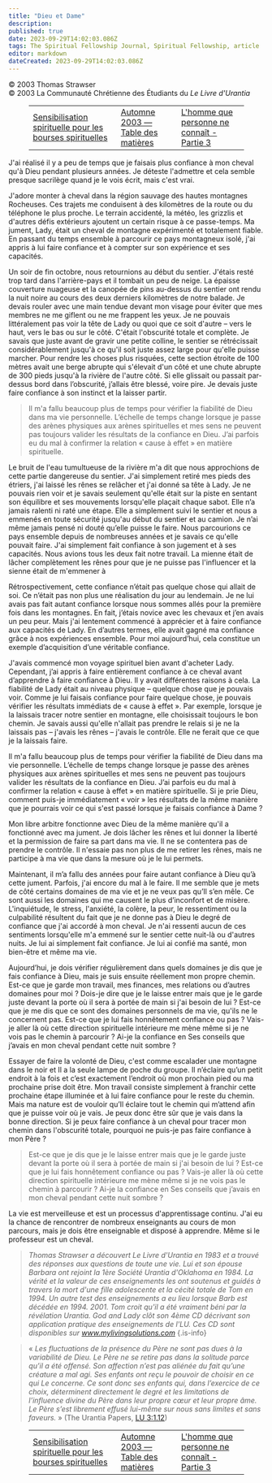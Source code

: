 ```yaml
---
title: "Dieu et Dame"
description: 
published: true
date: 2023-09-29T14:02:03.086Z
tags: The Spiritual Fellowship Journal, Spiritual Fellowship, article
editor: markdown
dateCreated: 2023-09-29T14:02:03.086Z
---
```


<p class="v-card v-sheet theme--light grey lighten-3 px-2">© 2003 Thomas Strawser<br>© 2003 La Communauté Chrétienne des Étudiants du <i>Le Livre d'Urantia</i></p>
<figure class="table chapter-navigator">
  <table>
    <tbody>
      <tr>
        <td>
        <a href="/fr/article/Nancy_Long/Spiritual_Outreach_for_Spiritual_Fellowships">
          <span class="mdi mdi-arrow-left-drop-circle"></span><span class="pl-2">Sensibilisation spirituelle pour les bourses spirituelles</span>
        </a>
        </td>
        <td>
        <a href="/fr/index/articles_spiritual_fellowship_journal#automne-2003">
          <span class="mdi mdi-book-open-variant"></span><span class="pl-2">Automne 2003 — Table des matières</span>
        </a>
        </td>
        <td>
        <a href="/fr/article/Bruce_Barton/The_Man_Nobody_Knows_Part_III">
          <span class="pr-2">L'homme que personne ne connaît - Partie 3</span><span class="mdi mdi-arrow-right-drop-circle"></span>
        </a>
        </td>
      </tr>
    </tbody>
  </table>
</figure>



J'ai réalisé il y a peu de temps que je faisais plus confiance à mon cheval qu'à Dieu pendant plusieurs années. Je déteste l'admettre et cela semble presque sacrilège quand je le vois écrit, mais c'est vrai.

J'adore monter à cheval dans la région sauvage des hautes montagnes Rocheuses. Ces trajets me conduisent à des kilomètres de la route ou du téléphone le plus proche. Le terrain accidenté, la météo, les grizzlis et d'autres défis extérieurs ajoutent un certain risque à ce passe-temps. Ma jument, Lady, était un cheval de montagne expérimenté et totalement fiable. En passant du temps ensemble à parcourir ce pays montagneux isolé, j'ai appris à lui faire confiance et à compter sur son expérience et ses capacités.

Un soir de fin octobre, nous retournions au début du sentier. J'étais resté trop tard dans l'arrière-pays et il tombait un peu de neige. La épaisse couverture nuageuse et la canopée de pins au-dessus du sentier ont rendu la nuit noire au cours des deux derniers kilomètres de notre balade. Je devais rouler avec une main tendue devant mon visage pour éviter que mes membres ne me giflent ou ne me frappent les yeux. Je ne pouvais littéralement pas voir la tête de Lady ou quoi que ce soit d'autre – vers le haut, vers le bas ou sur le côté. C'était l'obscurité totale et complète. Je savais que juste avant de gravir une petite colline, le sentier se rétrécissait considérablement jusqu'à ce qu'il soit juste assez large pour qu'elle puisse marcher. Pour rendre les choses plus risquées, cette section étroite de 100 mètres avait une berge abrupte qui s'élevait d'un côté et une chute abrupte de 300 pieds jusqu'à la rivière de l'autre côté. Si elle glissait ou passait par-dessus bord dans l’obscurité, j’allais être blessé, voire pire. Je devais juste faire confiance à son instinct et la laisser partir.

> Il m'a fallu beaucoup plus de temps pour vérifier la fiabilité de Dieu dans ma vie personnelle. L’échelle de temps change lorsque je passe des arènes physiques aux arènes spirituelles et mes sens ne peuvent pas toujours valider les résultats de la confiance en Dieu. J’ai parfois eu du mal à confirmer la relation « cause à effet » en matière spirituelle.

Le bruit de l'eau tumultueuse de la rivière m'a dit que nous approchions de cette partie dangereuse du sentier. J'ai simplement retiré mes pieds des étriers, j'ai laissé les rênes se relâcher et j'ai donné sa tête à Lady. Je ne pouvais rien voir et je savais seulement qu'elle était sur la piste en sentant son équilibre et ses mouvements lorsqu'elle plaçait chaque sabot. Elle n’a jamais ralenti ni raté une étape. Elle a simplement suivi le sentier et nous a emmenés en toute sécurité jusqu'au début du sentier et au camion. Je n’ai même jamais pensé ni douté qu’elle puisse le faire. Nous parcourions ce pays ensemble depuis de nombreuses années et je savais ce qu'elle pouvait faire. J'ai simplement fait confiance à son jugement et à ses capacités. Nous avions tous les deux fait notre travail. La mienne était de lâcher complètement les rênes pour que je ne puisse pas l'influencer et la sienne était de m'emmener à

Rétrospectivement, cette confiance n’était pas quelque chose qui allait de soi. Ce n’était pas non plus une réalisation du jour au lendemain. Je ne lui avais pas fait autant confiance lorsque nous sommes allés pour la première fois dans les montagnes. En fait, j’étais novice avec les chevaux et j’en avais un peu peur. Mais j'ai lentement commencé à apprécier et à faire confiance aux capacités de Lady. En d’autres termes, elle avait gagné ma confiance grâce à nos expériences ensemble. Pour moi aujourd’hui, cela constitue un exemple d’acquisition d’une véritable confiance.

J'avais commencé mon voyage spirituel bien avant d'acheter Lady. Cependant, j’ai appris à faire entièrement confiance à ce cheval avant d’apprendre à faire confiance à Dieu. Il y avait différentes raisons à cela. La fiabilité de Lady était au niveau physique – quelque chose que je pouvais voir. Comme je lui faisais confiance pour faire quelque chose, je pouvais vérifier les résultats immédiats de « cause à effet ». Par exemple, lorsque je la laissais tracer notre sentier en montagne, elle choisissait toujours le bon chemin. Je savais aussi qu'elle n'allait pas prendre le relais si je ne la laissais pas – j'avais les rênes – j'avais le contrôle. Elle ne ferait que ce que je la laissais faire.

Il m'a fallu beaucoup plus de temps pour vérifier la fiabilité de Dieu dans ma vie personnelle. L’échelle de temps change lorsque je passe des arènes physiques aux arènes spirituelles et mes sens ne peuvent pas toujours valider les résultats de la confiance en Dieu. J’ai parfois eu du mal à confirmer la relation « cause à effet » en matière spirituelle. Si je prie Dieu, comment puis-je immédiatement « voir » les résultats de la même manière que je pourrais voir ce qui s'est passé lorsque je faisais confiance à Dame ?

Mon libre arbitre fonctionne avec Dieu de la même manière qu'il a fonctionné avec ma jument. Je dois lâcher les rênes et lui donner la liberté et la permission de faire sa part dans ma vie. Il ne se contentera pas de prendre le contrôle. Il n'essaie pas non plus de me retirer les rênes, mais ne participe à ma vie que dans la mesure où je le lui permets.

Maintenant, il m’a fallu des années pour faire autant confiance à Dieu qu’à cette jument. Parfois, j'ai encore du mal à le faire. Il me semble que je mets de côté certains domaines de ma vie et je ne veux pas qu’Il s’en mêle. Ce sont aussi les domaines qui me causent le plus d’inconfort et de misère. L'inquiétude, le stress, l'anxiété, la colère, la peur, le ressentiment ou la culpabilité résultent du fait que je ne donne pas à Dieu le degré de confiance que j'ai accordé à mon cheval. Je n'ai ressenti aucun de ces sentiments lorsqu'elle m'a emmené sur le sentier cette nuit-là ou d'autres nuits. Je lui ai simplement fait confiance. Je lui ai confié ma santé, mon bien-être et même ma vie.

Aujourd’hui, je dois vérifier régulièrement dans quels domaines je dis que je fais confiance à Dieu, mais je suis ensuite réellement mon propre chemin. Est-ce que je garde mon travail, mes finances, mes relations ou d’autres domaines pour moi ? Dois-je dire que je le laisse entrer mais que je le garde juste devant la porte où il sera à portée de main si j'ai besoin de lui ? Est-ce que je me dis que ce sont des domaines personnels de ma vie, qu'ils ne le concernent pas. Est-ce que je lui fais honnêtement confiance ou pas ? Vais-je aller là où cette direction spirituelle intérieure me mène même si je ne vois pas le chemin à parcourir ? Ai-je la confiance en Ses conseils que j’avais en mon cheval pendant cette nuit sombre ?

Essayer de faire la volonté de Dieu, c'est comme escalader une montagne dans le noir et Il a la seule lampe de poche du groupe. Il n’éclaire qu’un petit endroit à la fois et c’est exactement l’endroit où mon prochain pied ou ma prochaine prise doit être. Mon travail consiste simplement à franchir cette prochaine étape illuminée et à lui faire confiance pour le reste du chemin. Mais ma nature est de vouloir qu’Il éclaire tout le chemin qui m’attend afin que je puisse voir où je vais. Je peux donc être sûr que je vais dans la bonne direction. Si je peux faire confiance à un cheval pour tracer mon chemin dans l'obscurité totale, pourquoi ne puis-je pas faire confiance à mon Père ?

> Est-ce que je dis que je le laisse entrer mais que je le garde juste devant la porte où il sera à portée de main si j'ai besoin de lui ? Est-ce que je lui fais honnêtement confiance ou pas ? Vais-je aller là où cette direction spirituelle intérieure me mène même si je ne vois pas le chemin à parcourir ? Ai-je la confiance en Ses conseils que j’avais en mon cheval pendant cette nuit sombre ?

La vie est merveilleuse et est un processus d'apprentissage continu. J'ai eu la chance de rencontrer de nombreux enseignants au cours de mon parcours, mais je dois être enseignable et disposé à apprendre. Même si le professeur est un cheval.

> _Thomas Strawser a découvert _Le Livre d'Urantia_ en 1983 et a trouvé des réponses aux questions de toute une vie. Lui et son épouse Barbara ont rejoint la 1ère Société Urantia d'Oklahoma en 1984. La vérité et la valeur de ces enseignements les ont soutenus et guidés à travers la mort d'une fille adolescente et la cécité totale de Tom en 1994. Un autre test des enseignements a eu lieu lorsque Barb est décédée en 1994. 2001. Tom croit qu'il a été vraiment béni par la révélation Urantia. God and Lady clôt son 4ème CD décrivant son application pratique des enseignements de l'LU. Ces CD sont disponibles sur www.mylivingsolutions.com_
{.is-info}

> « _Les fluctuations de la présence du Père ne sont pas dues à la variabilité de Dieu. Le Père ne se retire pas dans la solitude parce qu’il a été offensé. Son affection n’est pas aliénée du fait qu’une créature a mal agi. Ses enfants ont reçu le pouvoir de choisir en ce qui Le concerne. Ce sont donc ses enfants qui, dans l’exercice de ce choix, déterminent directement le degré et les limitations de l’influence divine du Père dans leur propre cœur et leur propre âme. Le Père s’est librement effusé lui-même sur nous sans limites et sans faveurs._ » (The Urantia Papers, <a id="a68_576"></a>[LU 3:1.12](/fr/The_Urantia_Book/3#p1_12))



<figure class="table chapter-navigator">
  <table>
    <tbody>
      <tr>
        <td>
        <a href="/fr/article/Nancy_Long/Spiritual_Outreach_for_Spiritual_Fellowships">
          <span class="mdi mdi-arrow-left-drop-circle"></span><span class="pl-2">Sensibilisation spirituelle pour les bourses spirituelles</span>
        </a>
        </td>
        <td>
        <a href="/fr/index/articles_spiritual_fellowship_journal#automne-2003">
          <span class="mdi mdi-book-open-variant"></span><span class="pl-2">Automne 2003 — Table des matières</span>
        </a>
        </td>
        <td>
        <a href="/fr/article/Bruce_Barton/The_Man_Nobody_Knows_Part_III">
          <span class="pr-2">L'homme que personne ne connaît - Partie 3</span><span class="mdi mdi-arrow-right-drop-circle"></span>
        </a>
        </td>
      </tr>
    </tbody>
  </table>
</figure>
